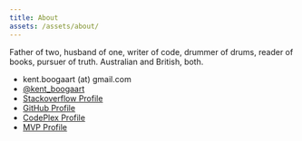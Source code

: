 ```yaml
---
title: About
assets: /assets/about/
---
```

Father of two, husband of one, writer of code, drummer of drums, reader of books, pursuer of truth. Australian and British, both.

* kent.boogaart (at) gmail.com
* [@kent_boogaart](https://twitter.com/kent_boogaart)
* [Stackoverflow Profile](http://stackoverflow.com/users/5380/kent-boogaart)
* [GitHub Profile](https://github.com/kentcb)
* [CodePlex Profile](http://www.codeplex.com/site/users/view/kentcb)
* [MVP Profile](http://mvp.microsoft.com/en-us/mvp/Kent%20Cameron%20Boogaart-4025178)